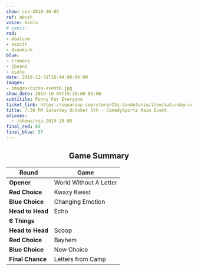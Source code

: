 ```yaml
---
show: csz-2019-10-05
ref: abush
voice: bsolo
# janis:
red:
- mbalcom
- asmith
- dvankirk
blue:
- cromero
- jbeene
- esolo
date: 2018-12-31T16:44:08-06:00
images:
- images/cszsa-event6.jpg
show_date: 2019-10-05T19:30:00-05:00
subtitile: Funny For Everyone
ticket_link: https://squareup.com/store/CSz-SanAntonio/item/saturday-oct-th-pm-comedysportz-main-event
title: 7:30 PM Saturday October 5th - ComedySportz Main Event
aliases:
  - /shows/csz-2019-10-05
final_red: 63
final_blue: 57
---
```


<center>

## Game Summary

| **Round** | **Game** |
|--------------|------|
| **Opener**       |World Without A Letter|
| **Red Choice**   |Kwazy Kwest|
| **Blue Choice**  |Changing Emotion|
| **Head to Head** |Echo|
| **6 Things**     |      |
| **Head to Head** |Scoop|
| **Red Choice**   |Bayhem|
| **Blue Choice**  |New Choice|
| **Final Chance** |Letters from Camp|

</center>

